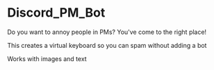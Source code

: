 # Discord_PM_Bot
<p>Do you want to annoy people in PMs? You've come to the right place!</p>
<p>This creates a virtual keyboard so you can spam without adding a bot</p>
<p>Works with images and text</p>
